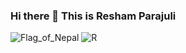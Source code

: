 ### Hi there 👋 This is Resham Parajuli
![Flag_of_Nepal](https://user-images.githubusercontent.com/40835924/213753065-e2517090-7b03-4194-aee0-42f91796fc8f.gif)    ![R](https://user-images.githubusercontent.com/40835924/213753747-03dd7549-e3f7-4aa8-9417-3d0ba97a3a80.gif)



<!--
**Reshamparajuli/reshamparajuli** is a ✨ _special_ ✨ repository because its `README.md` (this file) appears on your GitHub profile.

Here are some ideas to get you started:

- 🔭 I’m currently working on ...
- 🌱 I’m currently learning ...
- 👯 I’m looking to collaborate on ...
- 🤔 I’m looking for help with ...
- 💬 Ask me about ...
- 📫 How to reach me: ...
- 😄 Pronouns: ...
- ⚡ Fun fact: ...
-->
